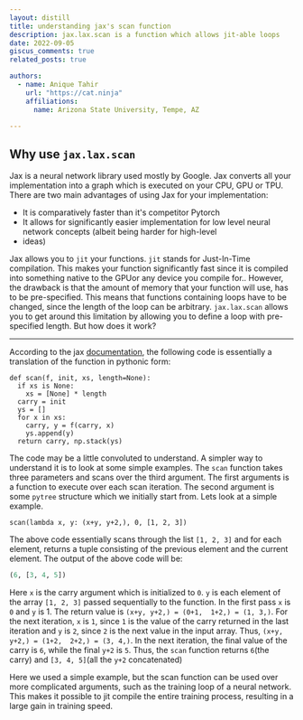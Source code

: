 ```yaml
---
layout: distill
title: understanding jax's scan function
description: jax.lax.scan is a function which allows jit-able loops
date: 2022-09-05
giscus_comments: true
related_posts: true

authors:
  - name: Anique Tahir
    url: "https://cat.ninja"
    affiliations:
      name: Arizona State University, Tempe, AZ

---
```


## Why use `jax.lax.scan`

Jax is a neural network library used mostly by Google. Jax converts all your implementation into a graph which is executed
on your CPU, GPU or TPU. There are two main advantages of using Jax for your implementation:
- It is comparatively faster than it's competitor Pytorch
- It allows for significantly easier implementation for low level neural network concepts (albeit being harder for high-level
- ideas)

Jax allows you to `jit` your functions. `jit` stands for Just-In-Time compilation. This makes your function significantly fast
since it is compiled into something native to the GPU<d-footnote>or any device you compile for.</d-footnote>. However, the drawback 
is that the amount of memory that your function will use, has to be pre-specified. This means that functions containing loops
have to be changed, since the length of the loop can be arbitrary. `jax.lax.scan` allows you to get around this limitation by
allowing you to define a loop with pre-specified length. But how does it work? 

***

According to the jax [documentation](https://jax.readthedocs.io/en/latest/_autosummary/jax.lax.scan.html), the following code is 
essentially a translation of the function in pythonic form:

```python3
def scan(f, init, xs, length=None):
  if xs is None:
    xs = [None] * length
  carry = init
  ys = []
  for x in xs:
    carry, y = f(carry, x)
    ys.append(y)
  return carry, np.stack(ys)
```

The code may be a little convoluted to understand. A simpler way to understand it is to look at some simple examples. The `scan` 
function takes three parameters and scans over the third argument. The first arguments is a function to execute over each scan iteration.
The second argument is some `pytree` structure which we initially start from. Lets look at a simple example.

```python3
scan(lambda x, y: (x+y, y+2,), 0, [1, 2, 3])
```

The above code essentially scans through the list `[1, 2, 3]` and for each element, returns a tuple consisting of the previous element and the current element. The output of the above code will be:
```python
(6, [3, 4, 5])
```
Here `x` is the carry argument which is initialized to `0`. `y` is each element of the array `[1, 2, 3]` passed sequentially to the function. In the first pass `x` is `0` and `y` is 1. The return value is `(x+y, y+2,) = (0+1,  1+2,) = (1, 3,)`. For the next iteration, `x` is `1`, since `1` is the value of the carry returned in the last iteration and `y` is `2`, since `2` is the next value in the input array. Thus, `(x+y, y+2,) = (1+2,  2+2,) = (3, 4,)`. In the next iteration, the final value of the carry is `6`, while the final `y+2` is `5`. Thus, the `scan` function returns `6`(the carry) and `[3, 4, 5]`(all the `y+2` concatenated)

Here we used a simple example, but the scan function can be used over more complicated arguments, such as the training loop of a neural network. This makes it possible to jit compile the entire training process, resulting in a large gain in training speed.




